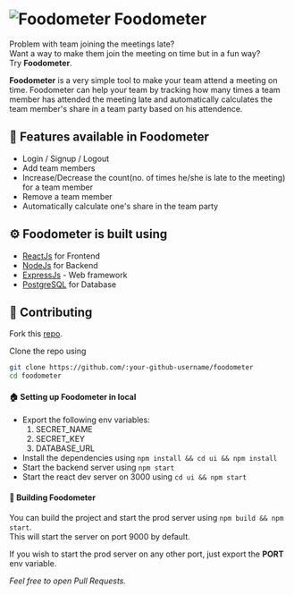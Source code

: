 # ![Foodometer](https://img.icons8.com/doodle/30/000000/french-fries.png) Foodometer

Problem with team joining the meetings late? \
Want a way to make them join the meeting on time but in a fun way? \
Try **Foodometer**.

**Foodometer** is a very simple tool to make your team attend a meeting on time.
Foodometer can help your team by tracking how many times a team member has attended the meeting late and automatically calculates the team member's share in a team party based on his attendence.

## 🥳 Features available in Foodometer

 - Login / Signup / Logout
 - Add team members
 - Increase/Decrease the count(no. of times he/she is late to the meeting) for a team member
 - Remove a team member
 - Automatically calculate one's share in the team party

## ⚙️ Foodometer is built using

- [ReactJs](https://reactjs.org) for Frontend
- [NodeJs](https://nodejs.org) for Backend
- [ExpressJs](https://expressjs.com/) - Web framework
- [PostgreSQL](https://www.postgresql.org/) for Database

## 🤩 Contributing

Fork this [repo](https://github.com/abhilashkasula/foodometer/fork).

Clone the repo using
```bash
git clone https://github.com/:your-github-username/foodometer
cd foodometer
```

#### 🏠 Setting up Foodometer in local

 - Export the following env variables:
   1. SECRET_NAME
   2. SECRET_KEY
   3. DATABASE_URL
 - Install the dependencies using `npm install && cd ui && npm install`
 - Start the backend server using `npm start`
 - Start the react dev server on 3000 using `cd ui && npm start`

#### 🔨 Building Foodometer

You can build the project and start the prod server using `npm build && npm start`. \
This will start the server on port 9000 by default.

If you wish to start the prod server on any other port, just export the **PORT** env variable.

_Feel free to open Pull Requests._
